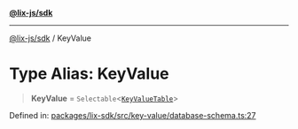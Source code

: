 [**@lix-js/sdk**](../README.md)

***

[@lix-js/sdk](../globals.md) / KeyValue

# Type Alias: KeyValue

> **KeyValue** = `Selectable`\<[`KeyValueTable`](KeyValueTable.md)\>

Defined in: [packages/lix-sdk/src/key-value/database-schema.ts:27](https://github.com/opral/monorepo/blob/e988989a407211f6aa9551fb06720fedf7059729/packages/lix-sdk/src/key-value/database-schema.ts#L27)

